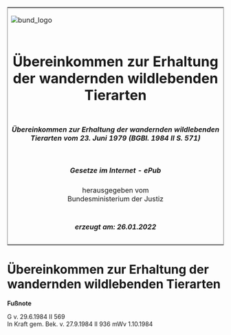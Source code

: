 <span id="DECKBLATT.html"></span>

<table border="0" frame="border" width="100%">

<tr valign="top">

<td align="left">

![bund\_logo](BfJ_2021_Web_de_de.gif)

</td>

<td align="right">

 

</td>

</tr>

<tr align="center" valign="middle">

<td colspan="2">

# Übereinkommen zur Erhaltung der wandernden wildlebenden Tierarten

</td>

</tr>

<tr align="center" valign="middle">

<td colspan="2">

##### Übereinkommen zur Erhaltung der wandernden wildlebenden Tierarten vom 23. Juni 1979 (BGBl. 1984 II S. 571)

</td>

</tr>

<tr align="center" valign="middle">

<td colspan="2">

  
  

##### Gesetze im Internet - ePub  
  
herausgegeben vom  
Bundesministerium der Justiz

</td>

</tr>

<tr align="center" valign="bottom">

<td colspan="2">

  
  

##### erzeugt am: 26.01.2022

</td>

</tr>

</table>

<span id="BJNR205710984.html"></span>

# Übereinkommen zur Erhaltung der wandernden wildlebenden Tierarten

<div>

  
**Fußnote**

<div class="jnhtml">

<div>

<div class="jurAbsatz">

G v. 29.6.1984 II 569  
In Kraft gem. Bek. v. 27.9.1984 II 936 mWv 1.10.1984

</div>

</div>

</div>

</div>
